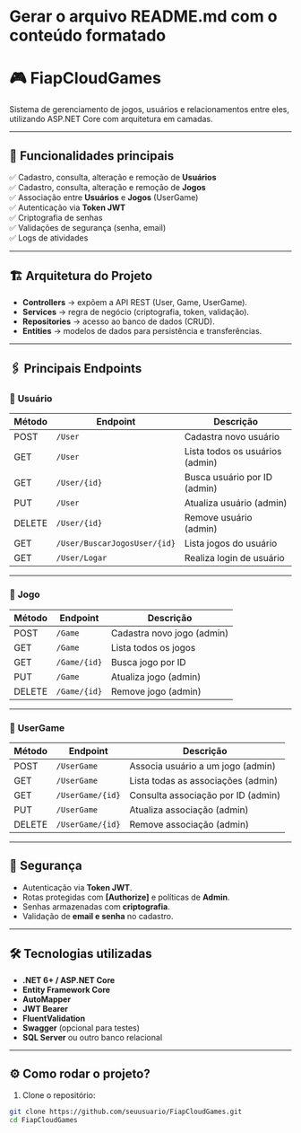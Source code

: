 # Gerar o arquivo README.md com o conteúdo formatado

# 🎮 FiapCloudGames

Sistema de gerenciamento de jogos, usuários e relacionamentos entre eles, utilizando ASP.NET Core com arquitetura em camadas.

---

## 🚀 **Funcionalidades principais**

✅ Cadastro, consulta, alteração e remoção de **Usuários**  
✅ Cadastro, consulta, alteração e remoção de **Jogos**  
✅ Associação entre **Usuários** e **Jogos** (UserGame)  
✅ Autenticação via **Token JWT**  
✅ Criptografia de senhas  
✅ Validações de segurança (senha, email)  
✅ Logs de atividades

---

## 🏗️ **Arquitetura do Projeto**

- **Controllers** → expõem a API REST (User, Game, UserGame).  
- **Services** → regra de negócio (criptografia, token, validação).  
- **Repositories** → acesso ao banco de dados (CRUD).  
- **Entities** → modelos de dados para persistência e transferências.

---

## 🖇️ **Principais Endpoints**

### 📌 **Usuário**

| Método | Endpoint                     | Descrição                        |
|-------- |-----------------------------|---------------------------------- |
| POST    | `/User`                     | Cadastra novo usuário            |
| GET     | `/User`                     | Lista todos os usuários (admin)  |
| GET     | `/User/{id}`                | Busca usuário por ID (admin)     |
| PUT     | `/User`                     | Atualiza usuário (admin)         |
| DELETE  | `/User/{id}`                | Remove usuário (admin)           |
| GET     | `/User/BuscarJogosUser/{id}`| Lista jogos do usuário           |
| GET     | `/User/Logar`               | Realiza login de usuário         |

---

### 📌 **Jogo**

| Método | Endpoint       | Descrição                        |
|-------- |---------------|---------------------------------- |
| POST    | `/Game`       | Cadastra novo jogo (admin)       |
| GET     | `/Game`       | Lista todos os jogos             |
| GET     | `/Game/{id}`  | Busca jogo por ID                |
| PUT     | `/Game`       | Atualiza jogo (admin)            |
| DELETE  | `/Game/{id}`  | Remove jogo (admin)              |

---

### 📌 **UserGame**

| Método | Endpoint         | Descrição                                  |
|-------- |-----------------|------------------------------------------- |
| POST    | `/UserGame`     | Associa usuário a um jogo (admin)          |
| GET     | `/UserGame`     | Lista todas as associações (admin)         |
| GET     | `/UserGame/{id}`| Consulta associação por ID (admin)         |
| PUT     | `/UserGame`     | Atualiza associação (admin)                |
| DELETE  | `/UserGame/{id}`| Remove associação (admin)                  |

---

## 🔐 **Segurança**

- Autenticação via **Token JWT**.
- Rotas protegidas com **[Authorize]** e políticas de **Admin**.
- Senhas armazenadas com **criptografia**.
- Validação de **email e senha** no cadastro.

---

## 🛠️ **Tecnologias utilizadas**

- **.NET 6+ / ASP.NET Core**
- **Entity Framework Core**
- **AutoMapper**
- **JWT Bearer**
- **FluentValidation**
- **Swagger** (opcional para testes)
- **SQL Server** ou outro banco relacional

---

## ⚙️ **Como rodar o projeto?**

1. Clone o repositório:

```bash
git clone https://github.com/seuusuario/FiapCloudGames.git
cd FiapCloudGames
